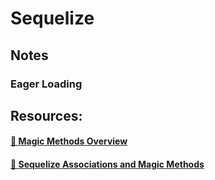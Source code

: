 # Sequelize

## Notes
### **Eager Loading**

## Resources:

#### [🔗 **Magic Methods Overview**](https://medium.com/@jasmine.esplago.munoz/feeling-the-magic-with-sequelize-magic-methods-e9cc89ecdcc5)

#### [🔗 **Sequelize Associations and Magic Methods**](https://medium.com/@julianne.marik/sequelize-associations-magic-methods-c72008db91c9)